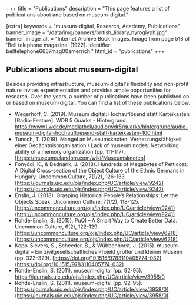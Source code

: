 +++
title = "Publications"
description = "This page features a list of publications about and based on museum-digital."

[extra]
keywords = "museum-digital, Research, Academy, Publications"
banner_image = "/data/img/banners/british_library_hyroglyph.jpg"
banner_image_alt = "Internet Archive Book Images. Image from page 518 of 'Bell telephone magazine' (1922). Identifier: belltelephone6667mag00amerrich."
html_id = "publications"
+++

## Publications about museum-digital

Besides providing infrastructure, museum-digital's flexibility and non-profit nature invites experimentation and provides ample opportunities for research. Over the years, a number of publications have been published on or based on museum-digital. You can find a list of these publications below.

- Wegerhoff, C. (2019). Museum digital: Hochauflösend statt Karteikasten [Radio-Feature]. WDR 5 Quarks - Hintergrund. https://www1.wdr.de/mediathek/audio/wdr5/quarks/hintergrund/audio-museum-digital-hochaufloesend-statt-karteikasten-100.html
- Tunsch, T. (2019). Mangel an Museumsknoten: Vernetzungsfähigkeit einer Gedächtnisorganisation / Lack of museum nodes: Networking ability of a memory organization (pp. 111-117). [https://museums.fandom.com/wiki/Museumsknoten]
- Fonyódi, K., & Bednárik, J. (2018). Hundreds of Megabytes of Petticoat: A Digital Cross-section of the Object Culture of the Ethnic Germans in Hungary. Uncommon Culture, 7(1/2), 126-133. [https://journals.uic.edu/ojs/index.php/UC/article/view/9242](https://journals.uic.edu/ojs/index.php/UC/article/view/9242)
- Enslin, J. (2018). Grasping Historical People’s Relationships: Let the Objects Speak. Uncommon Culture, 7(1/2), 118-125. [http://uncommonculture.org/ojs/index.php/UC/article/view/9241](http://uncommonculture.org/ojs/index.php/UC/article/view/9241)
- Rohde-Enslin, S. (2015). PuQI – A Smart Way to Create Better Data. Uncommon Culture, 6(2), 122-129. [https://uncommonculture.org/ojs/index.php/UC/article/view/6218](https://uncommonculture.org/ojs/index.php/UC/article/view/6218)
- Kopp-Sievers, S., Scheeder, B., & Wübbenhorst, J. (2015). museum-digital – Ein zivilgesellschaftliches Projekt großer und kleiner Museen (pp. 322–329). [https://doi.org/10.1515/9783110405774-032](https://doi.org/10.1515/9783110405774-032)
- Rohde-Enslin, S. (2011). museum-digital (pp. 92-95). https://journals.uic.edu/ojs/index.php/UC/article/view/3958/0
- Rohde-Enslin, S. (2011). museum-digital (pp. 92-95). [https://journals.uic.edu/ojs/index.php/UC/article/view/3958/0](https://journals.uic.edu/ojs/index.php/UC/article/view/3958/0)


